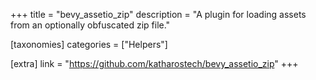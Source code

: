 +++
title = "bevy_assetio_zip"
description = "A plugin for loading assets from an optionally obfuscated zip file."

[taxonomies]
categories = ["Helpers"]

[extra]
link = "https://github.com/katharostech/bevy_assetio_zip"
+++
